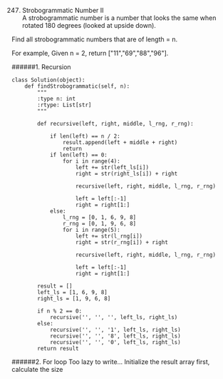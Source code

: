 247. Strobogrammatic Number II   
A strobogrammatic number is a number that looks the same when rotated 180 degrees (looked at upside down).

Find all strobogrammatic numbers that are of length = n.

For example,
Given n = 2, return ["11","69","88","96"].

######1. Recursion
```
class Solution(object):
    def findStrobogrammatic(self, n):
        """
        :type n: int
        :rtype: List[str]
        """

        def recursive(left, right, middle, l_rng, r_rng):

            if len(left) == n / 2:
                result.append(left + middle + right)
                return
            if len(left) == 0:
                for i in range(4):
                    left += str(left_ls[i])
                    right = str(right_ls[i]) + right

                    recursive(left, right, middle, l_rng, r_rng)

                    left = left[:-1]
                    right = right[1:]
            else:
                l_rng = [0, 1, 6, 9, 8]
                r_rng = [0, 1, 9, 6, 8]
                for i in range(5):
                    left += str(l_rng[i])
                    right = str(r_rng[i]) + right

                    recursive(left, right, middle, l_rng, r_rng)

                    left = left[:-1]
                    right = right[1:]

        result = []
        left_ls = [1, 6, 9, 8]
        right_ls = [1, 9, 6, 8]

        if n % 2 == 0:
            recursive('', '', '', left_ls, right_ls)
        else:
            recursive('', '', '1', left_ls, right_ls)
            recursive('', '', '8', left_ls, right_ls)
            recursive('', '', '0', left_ls, right_ls)
        return result
```
######2. For loop
Too lazy to write...
Initialize the result array first, calculate the size